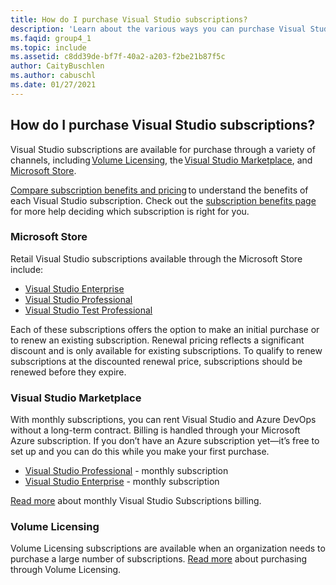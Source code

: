 ```yaml
---
title: How do I purchase Visual Studio subscriptions?
description: 'Learn about the various ways you can purchase Visual Studio subscriptions'
ms.faqid: group4_1
ms.topic: include
ms.assetid: c8dd39de-bf7f-40a2-a203-f2be21b87f5c
author: CaityBuschlen
ms.author: cabuschl
ms.date: 01/27/2021
---
```


## How do I purchase Visual Studio subscriptions?
Visual Studio subscriptions are available for purchase through a variety of channels, including [Volume Licensing](https://www.microsoft.com/licensing/default), the [Visual Studio Marketplace](https://marketplace.visualstudio.com/subscriptions), and [Microsoft Store](https://www.microsoft.com/store/collections/visualstudio).  

[Compare subscription benefits and pricing](https://visualstudio.microsoft.com/vs/pricing/) to understand the benefits of each Visual Studio subscription. 
Check out the [subscription benefits page](https://visualstudio.microsoft.com/vs/benefits/) for more help deciding which subscription is right for you.   

### Microsoft Store
Retail Visual Studio subscriptions available through the Microsoft Store include: 
- [Visual Studio Enterprise](https://www.microsoft.com/p/visual-studio-enterprise-subscription/dg7gmgf0dst4?activetab=pivot%3aoverviewtab) 
- [Visual Studio Professional](https://www.microsoft.com/p/visual-studio-professional-subscription/dg7gmgf0dst3?activetab=pivot%3aoverviewtab) 
- [Visual Studio Test Professional](https://www.microsoft.com/p/visual-studio-test-professional-subscription/dg7gmgf0dst6?activetab=pivot%3aoverviewtab) 

Each of these subscriptions offers the option to make an initial purchase or to renew an existing subscription. Renewal pricing reflects a significant discount and is only available for existing subscriptions. To qualify to renew subscriptions at the discounted renewal price, subscriptions should be renewed before they expire. 

### Visual Studio Marketplace 
With monthly subscriptions, you can rent Visual Studio and Azure DevOps without a long-term contract. Billing is handled through your Microsoft Azure subscription. If you don’t have an Azure subscription yet—it’s free to set up and you can do this while you make your first purchase.  
- [Visual Studio Professional](https://marketplace.visualstudio.com/items?itemName=ms.vs-professional-monthly) - monthly subscription 
- [Visual Studio Enterprise](https://marketplace.visualstudio.com/items?itemName=ms.vs-enterprise-monthly) - monthly subscription 
 
[Read more](https://docs.microsoft.com/visualstudio/subscriptions/vscloud-billing-faq) about monthly Visual Studio Subscriptions billing. 

### Volume Licensing 
Volume Licensing subscriptions are available when an organization needs to purchase a large number of subscriptions. [Read more](https://www.microsoft.com/licensing/how-to-buy/how-to-buy) about purchasing through Volume Licensing.  
